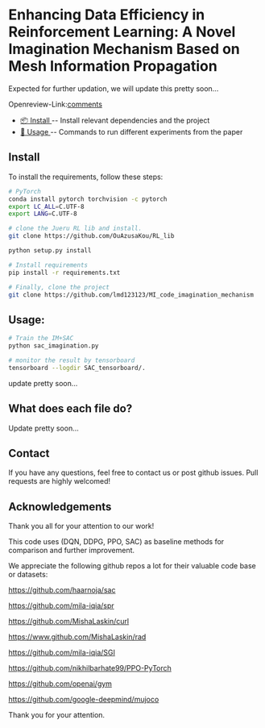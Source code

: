 # Enhancing Data Efficiency in Reinforcement Learning: A Novel Imagination Mechanism Based on Mesh Information Propagation
Expected for further updation, we will update this pretty soon...


Openreview-Link:[comments](https://openreview.net/forum?id=H8RgPl5OQX)

* [📦 Install ](#install) -- Install relevant dependencies and the project
* [🔧 Usage ](#usage) -- Commands to run different experiments from the paper

## Install 
To install the requirements, follow these steps:
```bash
# PyTorch
conda install pytorch torchvision -c pytorch
export LC_ALL=C.UTF-8
export LANG=C.UTF-8

# clone the Jueru RL lib and install.
git clone https://github.com/OuAzusaKou/RL_lib

python setup.py install

# Install requirements
pip install -r requirements.txt

# Finally, clone the project
git clone https://github.com/lmd123123/MI_code_imagination_mechanism
```

## Usage:
```bash
# Train the IM+SAC
python sac_imagination.py

# monitor the result by tensorboard
tensorboard --logdir SAC_tensorboard/.
```
update pretty soon...

## What does each file do? 

Update pretty soon...

## Contact

If you have any questions, feel free to contact us or post github issues. Pull requests are highly welcomed!



## Acknowledgements

Thank you all for your attention to our work!

This code uses (DQN, DDPG, PPO, SAC) as baseline methods for comparison and further improvement.

We appreciate the following github repos a lot for their valuable code base or datasets:

https://github.com/haarnoja/sac

https://github.com/mila-iqia/spr

https://github.com/MishaLaskin/curl

https://www.github.com/MishaLaskin/rad

https://github.com/mila-iqia/SGI

https://github.com/nikhilbarhate99/PPO-PyTorch

https://github.com/openai/gym

https://github.com/google-deepmind/mujoco

Thank you for your attention.
